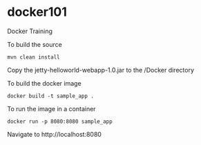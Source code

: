 # docker101
Docker Training

To build the source

    mvn clean install

Copy the jetty-helloworld-webapp-1.0.jar to the /Docker directory

To build the docker image

    docker build -t sample_app .

To run the image in a container

    docker run -p 8080:8080 sample_app

Navigate to http://localhost:8080